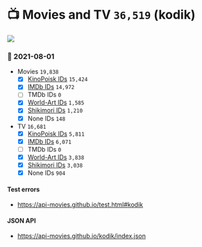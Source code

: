 # :tv: Movies and TV `36,519` (kodik)

<a href="https://API-Movies.github.io"><img src="https://API-Movies.github.io/banner.png?cache"></a>

### :date: 2021-08-01
- Movies `19,838`
  - [x] <a href="https://API-Movies.github.io/kodik/movie_kinopoisk_ids.json">KinoPoisk IDs</a> `15,424`
  - [x] <a href="https://API-Movies.github.io/kodik/movie_imdb_ids.json">IMDb IDs</a> `14,972`
  - [ ] TMDb IDs `0`
  - [x] <a href="https://API-Movies.github.io/kodik/movie_world_art_ids.json">World-Art IDs</a> `1,585`
  - [x] <a href="https://API-Movies.github.io/kodik/movie_shikimori_ids.json">Shikimori IDs</a> `1,210`
  - [x] None IDs `148`
- TV `16,681`
  - [x] <a href="https://API-Movies.github.io/kodik/tv_kinopoisk_ids.json">KinoPoisk IDs</a> `5,811`
  - [x] <a href="https://API-Movies.github.io/kodik/tv_imdb_ids.json">IMDb IDs</a> `6,071`
  - [ ] TMDb IDs `0`
  - [x] <a href="https://API-Movies.github.io/kodik/tv_world_art_ids.json">World-Art IDs</a> `3,838`
  - [x] <a href="https://API-Movies.github.io/kodik/tv_shikimori_ids.json">Shikimori IDs</a> `3,038`
  - [x] None IDs `904`
#### Test errors
- <a href='https://api-movies.github.io/test.html#kodik'>https://api-movies.github.io/test.html#kodik</a>
#### JSON API
- <a href='https://api-movies.github.io/kodik/index.json'>https://api-movies.github.io/kodik/index.json</a>
